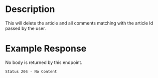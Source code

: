 # Description

This will delete the article and all comments matching with the article Id passed by the user.

# Example Response

No body is returned by this endpoint.

```
Status 204 - No Content

```
